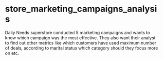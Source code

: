 # store_marketing_campaigns_analysis
Daily Needs superstore conducted 5 marketing campaigns and wants to know which campaign was the most effective. They also want their analyst to find out other metrics like which customers have used maximum number of deals, according to marital status which category should they focus more on etc.
